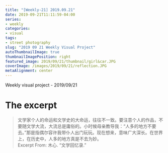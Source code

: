 ```yaml
---
title: "[Weekly-21] 2019.09.21"
date: 2019-09-21T11:11:59-04:00
series:
- weekly
categories:
- visual
tags:
- street photography
slug: "2019 09 21 Weekly Visual Project"
autoThumbnailImage: true
thumbnailImagePosition: right
featured_image: 2019/09/21/thumbnail/girl&car.JPG
coverImage: /images/2019/09/21/reflection.JPG
metaAlignment: center
---
```


Weekly visual project - 2019/09/21
<!--more-->

# The excerpt
> 文学家个人的命运和文学史的大命运，往往不一致。要注意个人的作品，不要随文学大流，大流总是庸俗的。小时候母亲教导我：“人多的地方不要去。”那是指偶尔容许我带仆人出门玩玩。现在想来，意味广大深长。在世界上，在历史中，人多的地方真是不去为妙。   
Excerpt From: 木心. “文学回忆录.” 
